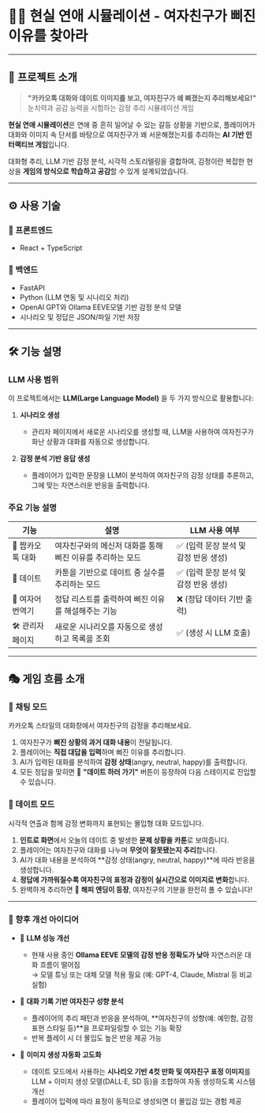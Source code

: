 # 💬💔 현실 연애 시뮬레이션 - 여자친구가 삐진 이유를 찾아라

---

## 🧠 프로젝트 소개

> **"카카오톡 대화와 데이트 이미지를 보고, 여자친구가 왜 삐졌는지 추리해보세요!"**  
> 눈치력과 공감 능력을 시험하는 감정 추리 시뮬레이션 게임

**현실 연애 시뮬레이션**은 연애 중 흔히 일어날 수 있는 갈등 상황을 기반으로, 플레이어가 대화와 이미지 속 단서를 바탕으로 여자친구가 왜 서운해졌는지를 추리하는 **AI 기반 인터랙티브 게임**입니다.

대화형 추리, LLM 기반 감정 분석, 시각적 스토리텔링을 결합하여, 감정이란 복잡한 현상을 **게임의 방식으로 학습하고 공감**할 수 있게 설계되었습니다.

---

## ⚙️ 사용 기술

### 🔧 프론트엔드
- React + TypeScript

### 🧠 백엔드
- FastAPI
- Python (LLM 연동 및 시나리오 처리)
- OpenAI GPT와 Ollama EEVE모델 기반 감정 분석 모델
- 시나리오 및 정답은 JSON/파일 기반 저장

---

## 🛠️ 기능 설명

### LLM 사용 범위

이 프로젝트에서는 **LLM(Large Language Model)** 을 두 가지 방식으로 활용합니다:
1. **시나리오 생성**  
   - 관리자 페이지에서 새로운 시나리오를 생성할 때, LLM을 사용하여 여자친구가 화난 상황과 대화를 자동으로 생성합니다.

2. **감정 분석 기반 응답 생성**  
   - 플레이어가 입력한 문장을 LLM이 분석하여 여자친구의 감정 상태를 추론하고, 그에 맞는 자연스러운 반응을 출력합니다.

### 주요 기능 설명

| 기능 | 설명 | LLM 사용 여부 |
|------|------|----------------|
| 💬 짭카오톡 대화 | 여자친구와의 메신저 대화를 통해 삐진 이유를 추리하는 모드 | ✅ (입력 문장 분석 및 감정 반응 생성) |
| 🎉 데이트 | 카툰을 기반으로 데이트 중 실수를 추리하는 모드 | ✅ (입력 문장 분석 및 감정 반응 생성) |
| 📖 여자어 번역기 | 정답 리스트를 출력하여 삐진 이유를 해설해주는 기능 | ❌ (정답 데이터 기반 출력) |
| 🛠️ 관리자 페이지 | 새로운 시나리오를 자동으로 생성하고 목록을 조회 | ✅ (생성 시 LLM 호출) |


---

## 🎭 게임 흐름 소개

### 💬 채팅 모드 

카카오톡 스타일의 대화창에서 여자친구의 감정을 추리해보세요.

1. 여자친구가 **삐진 상황의 과거 대화 내용**이 전달됩니다.
2. 플레이어는 **직접 대답을 입력**하며 삐진 이유를 추리합니다.
3. AI가 입력된 대화를 분석하여 **감정 상태**(angry, neutral, happy)를 출력합니다.
4. 모든 정답을 맞히면 🎉 **"데이트 하러 가기"** 버튼이 등장하여 다음 스테이지로 진입할 수 있습니다.

### 🥰 데이트 모드

시각적 연출과 함께 감정 변화까지 표현되는 몰입형 대화 모드입니다.

1. **인트로 화면**에서 오늘의 데이트 중 발생한 **문제 상황을 카툰**로 보여줍니다.
2. 플레이어는 여자친구와 대화를 나누며 **무엇이 잘못됐는지 추리**합니다.
3. AI가 대화 내용을 분석하여 **감정 상태(angry, neutral, happy)**에 따라 반응을 생성합니다.
4. **정답에 가까워질수록 여자친구의 표정과 감정이 실시간으로 이미지로 변화**합니다.
5. 완벽하게 추리하면 🎊 **해피 엔딩이 등장**, 여자친구의 기분을 완전히 풀 수 있습니다!

---

### 📝 향후 개선 아이디어

- 🤖 **LLM 성능 개선**
  - 현재 사용 중인 **Ollama EEVE 모델의 감정 반응 정확도가 낮아** 자연스러운 대화 흐름이 떨어짐  
  → 모델 튜닝 또는 대체 모델 적용 필요 (예: GPT-4, Claude, Mistral 등 비교 실험)

- 🧠 **대화 기록 기반 여자친구 성향 분석**
  - 플레이어의 추리 패턴과 반응을 분석하여, **여자친구의 성향(예: 예민함, 감정 표현 스타일 등)**을 프로파일링할 수 있는 기능 확장
  - 반복 플레이 시 더 몰입도 높은 반응 제공 가능

- 🎨 **이미지 생성 자동화 고도화**
  - 데이트 모드에서 사용하는 **시나리오 기반 4컷 만화 및 여자친구 표정 이미지**를  
    LLM + 이미지 생성 모델(DALL·E, SD 등)을 조합하여 자동 생성하도록 시스템 개선
  - 플레이어 입력에 따라 표정이 동적으로 생성되면 더 몰입감 있는 경험 제공


